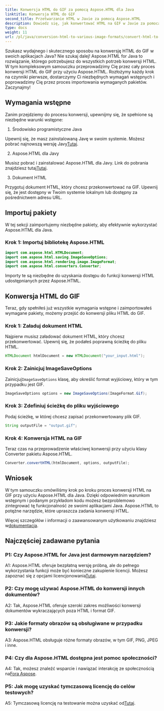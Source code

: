 ```yaml
---
title: Konwersja HTML do GIF za pomocą Aspose.HTML dla Java
linktitle: Konwersja HTML do GIF
second_title: Przetwarzanie HTML w Javie za pomocą Aspose.HTML
description: Dowiedz się, jak konwertować HTML na GIF w Javie za pomocą Aspose.HTML. Kompleksowy przewodnik krok po kroku dotyczący wydajnej konwersji HTML na GIF.
type: docs
weight: 11
url: /pl/java/conversion-html-to-various-image-formats/convert-html-to-gif/
---
```

Szukasz wydajnego i skutecznego sposobu na konwersję HTML do GIF w swoich aplikacjach Java? Nie szukaj dalej! Aspose.HTML for Java to rozwiązanie, którego potrzebujesz do wszystkich potrzeb konwersji HTML. W tym kompleksowym samouczku przeprowadzimy Cię przez cały proces konwersji HTML do GIF przy użyciu Aspose.HTML. Rozłożymy każdy krok na czynniki pierwsze, dostarczymy Ci niezbędnych wymagań wstępnych i poprowadzimy Cię przez proces importowania wymaganych pakietów. Zaczynajmy!

## Wymagania wstępne

Zanim przejdziemy do procesu konwersji, upewnijmy się, że spełnione są niezbędne warunki wstępne:

1. Środowisko programistyczne Java

Upewnij się, że masz zainstalowaną Javę w swoim systemie. Możesz pobrać najnowszą wersję Javy[Tutaj](https://www.oracle.com/java/technologies/javase-downloads.html).

2. Aspose.HTML dla Javy

 Musisz pobrać i zainstalować Aspose.HTML dla Javy. Link do pobrania znajdziesz tutaj[Tutaj](https://releases.aspose.com/html/java/).

3. Dokument HTML

Przygotuj dokument HTML, który chcesz przekonwertować na GIF. Upewnij się, że jest dostępny w Twoim systemie lokalnym lub dostępny za pośrednictwem adresu URL.

## Importuj pakiety

W tej sekcji zaimportujemy niezbędne pakiety, aby efektywnie wykorzystać Aspose.HTML dla Java. 

### Krok 1: Importuj bibliotekę Aspose.HTML

```java
import com.aspose.html.HTMLDocument;
import com.aspose.html.saving.ImageSaveOptions;
import com.aspose.html.rendering.image.ImageFormat;
import com.aspose.html.converters.Converter;
```

Importy te są niezbędne do uzyskania dostępu do funkcji konwersji HTML udostępnianych przez Aspose.HTML.

## Konwersja HTML do GIF

Teraz, gdy spełniłeś już wszystkie wymagania wstępne i zaimportowałeś wymagane pakiety, możemy przejść do konwersji pliku HTML do GIF.

### Krok 1: Załaduj dokument HTML

Najpierw musisz załadować dokument HTML, który chcesz przekonwertować. Upewnij się, że podałeś poprawną ścieżkę do pliku HTML.

```java
HTMLDocument htmlDocument = new HTMLDocument("your_input.html");
```

### Krok 2: Zainicjuj ImageSaveOptions

 Zainicjuj`ImageSaveOptions` klasę, aby określić format wyjściowy, który w tym przypadku jest GIF.

```java
ImageSaveOptions options = new ImageSaveOptions(ImageFormat.Gif);
```

### Krok 3: Zdefiniuj ścieżkę do pliku wyjściowego

Podaj ścieżkę, w której chcesz zapisać przekonwertowany plik GIF.

```java
String outputFile = "output.gif";
```

### Krok 4: Konwersja HTML na GIF

Teraz czas na przeprowadzenie właściwej konwersji przy użyciu klasy Converter pakietu Aspose.HTML.

```java
Converter.convertHTML(htmlDocument, options, outputFile);
```

## Wniosek

W tym samouczku omówiliśmy krok po kroku proces konwersji HTML na GIF przy użyciu Aspose.HTML dla Java. Dzięki odpowiednim warunkom wstępnym i podanym przykładom kodu możesz bezproblemowo zintegrować tę funkcjonalność ze swoimi aplikacjami Java. Aspose.HTML to potężne narzędzie, które upraszcza zadania konwersji HTML.

 Więcej szczegółów i informacji o zaawansowanym użytkowaniu znajdziesz w[dokumentacja](https://reference.aspose.com/html/java/).

## Najczęściej zadawane pytania

### P1: Czy Aspose.HTML for Java jest darmowym narzędziem?

 A1: Aspose.HTML oferuje bezpłatną wersję próbną, ale do pełnego wykorzystania funkcji może być konieczne zakupienie licencji. Możesz zapoznać się z opcjami licencjonowania[Tutaj](https://purchase.aspose.com/buy).

### P2: Czy mogę używać Aspose.HTML do konwersji innych dokumentów?

A2: Tak, Aspose.HTML oferuje szeroki zakres możliwości konwersji dokumentów wykraczających poza HTML i format GIF.

### P3: Jakie formaty obrazów są obsługiwane w przypadku konwersji?

A3: Aspose.HTML obsługuje różne formaty obrazów, w tym GIF, PNG, JPEG i inne.

### P4: Czy dla Aspose.HTML dostępna jest pomoc społeczności?

 A4: Tak, możesz znaleźć wsparcie i nawiązać interakcję ze społecznością na[Fora Aspose](https://forum.aspose.com/).

### P5: Jak mogę uzyskać tymczasową licencję do celów testowych?

 A5: Tymczasową licencję na testowanie można uzyskać od[Tutaj](https://purchase.aspose.com/temporary-license/).